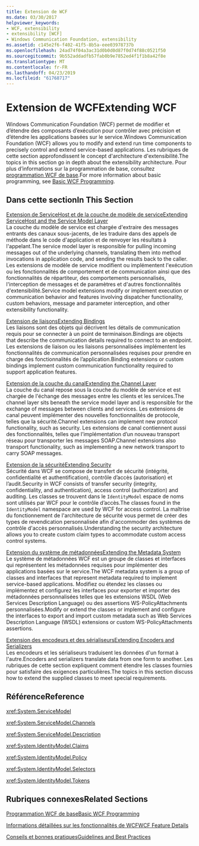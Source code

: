 ```yaml
---
title: Extension de WCF
ms.date: 03/30/2017
helpviewer_keywords:
- WCF, extensibility
- extensibility [WCF]
- Windows Communication Foundation, extensibility
ms.assetid: c145e2f6-f402-41f5-8b5a-eee03978737b
ms.openlocfilehash: 24ad74f04a3ac31d0b0d0d87f0d74f88c0521f50
ms.sourcegitcommit: 9b552addadfb57fab0b9e7852ed4f1f1b8a42f8e
ms.translationtype: MT
ms.contentlocale: fr-FR
ms.lasthandoff: 04/23/2019
ms.locfileid: "61768717"
---
```

# <a name="extending-wcf"></a><span data-ttu-id="ee845-102">Extension de WCF</span><span class="sxs-lookup"><span data-stu-id="ee845-102">Extending WCF</span></span>
<span data-ttu-id="ee845-103">Windows Communication Foundation (WCF) permet de modifier et d’étendre des composants d’exécution pour contrôler avec précision et d’étendre les applications basées sur le service.</span><span class="sxs-lookup"><span data-stu-id="ee845-103">Windows Communication Foundation (WCF) allows you to modify and extend run time components to precisely control and extend service-based applications.</span></span> <span data-ttu-id="ee845-104">Les rubriques de cette section approfondissent le concept d'architecture d'extensibilité.</span><span class="sxs-lookup"><span data-stu-id="ee845-104">The topics in this section go in depth about the extensibility architecture.</span></span> <span data-ttu-id="ee845-105">Pour plus d’informations sur la programmation de base, consultez [programmation WCF de base](../../../../docs/framework/wcf/basic-wcf-programming.md).</span><span class="sxs-lookup"><span data-stu-id="ee845-105">For more information about basic programming, see [Basic WCF Programming](../../../../docs/framework/wcf/basic-wcf-programming.md).</span></span>  
  
## <a name="in-this-section"></a><span data-ttu-id="ee845-106">Dans cette section</span><span class="sxs-lookup"><span data-stu-id="ee845-106">In This Section</span></span>  
 [<span data-ttu-id="ee845-107">Extension de ServiceHost et de la couche de modèle de service</span><span class="sxs-lookup"><span data-stu-id="ee845-107">Extending ServiceHost and the Service Model Layer</span></span>](../../../../docs/framework/wcf/extending/extending-servicehost-and-the-service-model-layer.md)  
 <span data-ttu-id="ee845-108">La couche du modèle de service est chargée d'extraire des messages entrants des canaux sous-jacents, de les traduire dans des appels de méthode dans le code d'application et de renvoyer les résultats à l'appelant.</span><span class="sxs-lookup"><span data-stu-id="ee845-108">The service model layer is responsible for pulling incoming messages out of the underlying channels, translating them into method invocations in application code, and sending the results back to the caller.</span></span>  <span data-ttu-id="ee845-109">Les extensions de modèle de service modifient ou implémentent l'exécution ou les fonctionnalités de comportement et de communication ainsi que des fonctionnalités de répartiteur, des comportements personnalisés, l'interception de messages et de paramètres et d'autres fonctionnalités d'extensibilité.</span><span class="sxs-lookup"><span data-stu-id="ee845-109">Service model extensions modify or implement execution or communication behavior and features involving dispatcher functionality, custom behaviors, message and parameter interception, and other extensibility functionality.</span></span>  
  
 [<span data-ttu-id="ee845-110">Extension de liaisons</span><span class="sxs-lookup"><span data-stu-id="ee845-110">Extending Bindings</span></span>](../../../../docs/framework/wcf/extending/extending-bindings.md)  
 <span data-ttu-id="ee845-111">Les liaisons sont des objets qui décrivent les détails de communication requis pour se connecter à un point de terminaison.</span><span class="sxs-lookup"><span data-stu-id="ee845-111">Bindings are objects that describe the communication details required to connect to an endpoint.</span></span> <span data-ttu-id="ee845-112">Les extensions de liaison ou les liaisons personnalisées implémentent les fonctionnalités de communication personnalisées requises pour prendre en charge des fonctionnalités de l’application.</span><span class="sxs-lookup"><span data-stu-id="ee845-112">Binding extensions or custom bindings implement custom communication functionality required to support application features.</span></span>  
  
 [<span data-ttu-id="ee845-113">Extension de la couche du canal</span><span class="sxs-lookup"><span data-stu-id="ee845-113">Extending the Channel Layer</span></span>](../../../../docs/framework/wcf/extending/extending-the-channel-layer.md)  
 <span data-ttu-id="ee845-114">La couche du canal repose sous la couche du modèle de service et est chargée de l'échange des messages entre les clients et les services.</span><span class="sxs-lookup"><span data-stu-id="ee845-114">The channel layer sits beneath the service model layer and is responsible for the exchange of messages between clients and services.</span></span> <span data-ttu-id="ee845-115">Les extensions de canal peuvent implémenter des nouvelles fonctionnalités de protocole, telles que la sécurité.</span><span class="sxs-lookup"><span data-stu-id="ee845-115">Channel extensions can implement new protocol functionality, such as security.</span></span> <span data-ttu-id="ee845-116">Les extensions de canal contiennent aussi des fonctionnalités, telles que l’implémentation d’un nouveau transport réseau pour transporter les messages SOAP.</span><span class="sxs-lookup"><span data-stu-id="ee845-116">Channel extensions also transport functionality, such as implementing a new network transport to carry SOAP messages.</span></span>  
  
 [<span data-ttu-id="ee845-117">Extension de la sécurité</span><span class="sxs-lookup"><span data-stu-id="ee845-117">Extending Security</span></span>](../../../../docs/framework/wcf/extending/extending-security.md)  
 <span data-ttu-id="ee845-118">Sécurité dans WCF se compose de transfert de sécurité (intégrité, confidentialité et authentification), contrôle d’accès (autorisation) et l’audit.</span><span class="sxs-lookup"><span data-stu-id="ee845-118">Security in WCF consists of transfer security (integrity, confidentiality, and authentication), access control (authorization) and auditing.</span></span> <span data-ttu-id="ee845-119">Les classes se trouvent dans le `IdentityModel` espace de noms sont utilisés par WCF pour le contrôle d’accès.</span><span class="sxs-lookup"><span data-stu-id="ee845-119">The classes found in the `IdentityModel` namespace are used by WCF for access control.</span></span> <span data-ttu-id="ee845-120">La maîtrise du fonctionnement de l'architecture de sécurité vous permet de créer des types de revendication personnalisée afin d'accommoder des systèmes de contrôle d'accès personnalisés.</span><span class="sxs-lookup"><span data-stu-id="ee845-120">Understanding the security architecture allows you to create custom claim types to accommodate custom access control systems.</span></span>  
  
 [<span data-ttu-id="ee845-121">Extension du système de métadonnées</span><span class="sxs-lookup"><span data-stu-id="ee845-121">Extending the Metadata System</span></span>](../../../../docs/framework/wcf/extending/extending-the-metadata-system.md)  
 <span data-ttu-id="ee845-122">Le système de métadonnées WCF est un groupe de classes et interfaces qui représentent les métadonnées requises pour implémenter des applications basées sur le service.</span><span class="sxs-lookup"><span data-stu-id="ee845-122">The WCF metadata system is a group of classes and interfaces that represent metadata required to implement service-based applications.</span></span> <span data-ttu-id="ee845-123">Modifiez ou étendez les classes ou implémentez et configurez les interfaces pour exporter et importer des métadonnées personnalisées telles que les extensions WSDL (Web Services Description Language) ou des assertions WS-PolicyAttachments personnalisées.</span><span class="sxs-lookup"><span data-stu-id="ee845-123">Modify or extend the classes or implement and configure the interfaces to export and import custom metadata such as Web Services Description Language (WSDL) extensions or custom WS-PolicyAttachments assertions.</span></span>  
  
 [<span data-ttu-id="ee845-124">Extension des encodeurs et des sérialiseurs</span><span class="sxs-lookup"><span data-stu-id="ee845-124">Extending Encoders and Serializers</span></span>](../../../../docs/framework/wcf/extending/extending-encoders-and-serializers.md)  
 <span data-ttu-id="ee845-125">Les encodeurs et les sérialiseurs traduisent les données d'un format à l'autre.</span><span class="sxs-lookup"><span data-stu-id="ee845-125">Encoders and serializers translate data from one form to another.</span></span> <span data-ttu-id="ee845-126">Les rubriques de cette section expliquent comment étendre les classes fournies pour satisfaire des exigences particulières.</span><span class="sxs-lookup"><span data-stu-id="ee845-126">The topics in this section discuss how to extend the supplied classes to meet special requirements.</span></span>  
  
## <a name="reference"></a><span data-ttu-id="ee845-127">Référence</span><span class="sxs-lookup"><span data-stu-id="ee845-127">Reference</span></span>  
 <xref:System.ServiceModel>  
  
 <xref:System.ServiceModel.Channels>  
  
 <xref:System.ServiceModel.Description>  
  
 <xref:System.IdentityModel.Claims>  
  
 <xref:System.IdentityModel.Policy>  
  
 <xref:System.IdentityModel.Selectors>  
  
 <xref:System.IdentityModel.Tokens>  
  
## <a name="related-sections"></a><span data-ttu-id="ee845-128">Rubriques connexes</span><span class="sxs-lookup"><span data-stu-id="ee845-128">Related Sections</span></span>  
 [<span data-ttu-id="ee845-129">Programmation WCF de base</span><span class="sxs-lookup"><span data-stu-id="ee845-129">Basic WCF Programming</span></span>](../../../../docs/framework/wcf/basic-wcf-programming.md)  
  
 [<span data-ttu-id="ee845-130">Informations détaillées sur les fonctionnalités de WCF</span><span class="sxs-lookup"><span data-stu-id="ee845-130">WCF Feature Details</span></span>](../../../../docs/framework/wcf/feature-details/index.md)  
  
 [<span data-ttu-id="ee845-131">Conseils et bonnes pratiques</span><span class="sxs-lookup"><span data-stu-id="ee845-131">Guidelines and Best Practices</span></span>](../../../../docs/framework/wcf/guidelines-and-best-practices.md)
